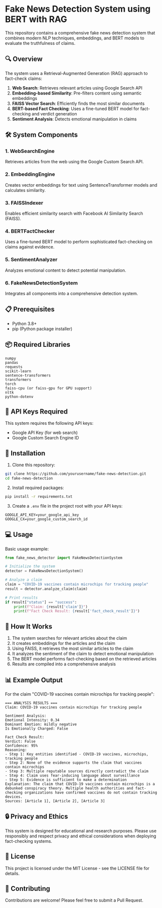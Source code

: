 # Fake News Detection System using BERT with RAG

This repository contains a comprehensive fake news detection system that combines modern NLP techniques, embeddings, and BERT models to evaluate the truthfulness of claims.

## 🔍 Overview

The system uses a Retrieval-Augmented Generation (RAG) approach to fact-check claims:

1. **Web Search**: Retrieves relevant articles using Google Search API
2. **Embedding-based Similarity**: Pre-filters content using semantic embeddings
3. **FAISS Vector Search**: Efficiently finds the most similar documents
4. **BERT-based Fact Checking**: Uses a fine-tuned BERT model for fact-checking and verdict generation
5. **Sentiment Analysis**: Detects emotional manipulation in claims

## 🛠️ System Components

### 1. WebSearchEngine
Retrieves articles from the web using the Google Custom Search API.

### 2. EmbeddingEngine
Creates vector embeddings for text using SentenceTransformer models and calculates similarity.

### 3. FAISSIndexer
Enables efficient similarity search with Facebook AI Similarity Search (FAISS).

### 4. BERTFactChecker
Uses a fine-tuned BERT model to perform sophisticated fact-checking on claims against evidence.

### 5. SentimentAnalyzer
Analyzes emotional content to detect potential manipulation.

### 6. FakeNewsDetectionSystem
Integrates all components into a comprehensive detection system.

## 📋 Prerequisites

- Python 3.8+
- pip (Python package installer)

## 📦 Required Libraries

```
numpy
pandas
requests
scikit-learn
sentence-transformers
transformers
torch
faiss-cpu (or faiss-gpu for GPU support)
nltk
python-dotenv
```

## 🔑 API Keys Required

This system requires the following API keys:
- Google API Key (for web search)
- Google Custom Search Engine ID

## 🚀 Installation

1. Clone this repository:
```bash
git clone https://github.com/yourusername/fake-news-detection.git
cd fake-news-detection
```

2. Install required packages:
```bash
pip install -r requirements.txt
```

3. Create a `.env` file in the project root with your API keys:
```
GOOGLE_API_KEY=your_google_api_key
GOOGLE_CX=your_google_custom_search_id
```

## 💻 Usage

Basic usage example:

```python
from fake_news_detector import FakeNewsDetectionSystem

# Initialize the system
detector = FakeNewsDetectionSystem()

# Analyze a claim
claim = "COVID-19 vaccines contain microchips for tracking people"
result = detector.analyze_claim(claim)

# Print results
if result["status"] == "success":
    print(f"Claim: {result['claim']}")
    print(f"Fact Check Result: {result['fact_check_result']}")
```

## 🔄 How It Works

1. The system searches for relevant articles about the claim
2. It creates embeddings for the articles and the claim
3. Using FAISS, it retrieves the most similar articles to the claim
4. It analyzes the sentiment of the claim to detect emotional manipulation
5. The BERT model performs fact-checking based on the retrieved articles
6. Results are compiled into a comprehensive analysis

## 📊 Example Output

For the claim "COVID-19 vaccines contain microchips for tracking people":

```
=== ANALYSIS RESULTS ===
Claim: COVID-19 vaccines contain microchips for tracking people

Sentiment Analysis:
Emotional Intensity: 0.34
Dominant Emotion: mildly negative
Is Emotionally Charged: False

Fact Check Result:
Verdict: False
Confidence: 95%
Reasoning:
- Step 1: Key entities identified - COVID-19 vaccines, microchips, tracking people
- Step 2: None of the evidence supports the claim that vaccines contain microchips
- Step 3: Multiple reputable sources directly contradict the claim
- Step 4: Claim uses fear-inducing language about surveillance
- Step 5: Evidence is sufficient to make a determination
Explanation: The claim that COVID-19 vaccines contain microchips is a debunked conspiracy theory. Multiple health authorities and fact-checking organizations have confirmed vaccines do not contain tracking devices.
Sources: [Article 1], [Article 2], [Article 3]
```

## 🔒 Privacy and Ethics

This system is designed for educational and research purposes. Please use responsibly and respect privacy and ethical considerations when deploying fact-checking systems.

## 📄 License

This project is licensed under the MIT License - see the LICENSE file for details.

## 🤝 Contributing

Contributions are welcome! Please feel free to submit a Pull Request.
